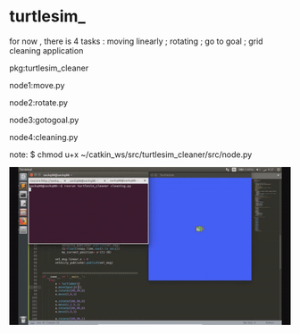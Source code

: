 # turtlesim_

for now , there is 4 tasks : moving linearly ; rotating ; go to goal ; grid cleaning application 

pkg:turtlesim_cleaner 

node1:move.py

node2:rotate.py

node3:gotogoal.py

node4:cleaning.py

note:
 $ chmod u+x ~/catkin_ws/src/turtlesim_cleaner/src/node.py 


![](https://raw.githubusercontent.com/zackq88/turtlesim_/main/video%20results/cleaning-app.gif)


